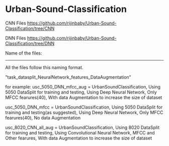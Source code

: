 # Urban-Sound-Classification

CNN Files
https://github.com/rijinbaby/Urban-Sound-Classification/tree/CNN

DNN Files
https://github.com/rijinbaby/Urban-Sound-Classification/tree/DNN


Name of the files: 
************************************************************************************************************************************************************
All the files follow this naming format.

"task_datasplit_NeuralNetwork_features_DataAugmentation"

for example:
usc_5050_DNN_mfcc_aug = UrbanSoundClassification, Using 5050 DataSplit for training and testing, Using Deep Neural Network, Only MFCC fearures(40), With data Augmentation to increase the size of dataset 

usc_5050_DNN_mfcc = UrbanSoundClassification, Using 5050 DataSplit for training and testing(as suggested), Using Deep Neural Network, Only MFCC fearures(40), No data Augmentation

usc_8020_CNN_all_aug = UrbanSoundClassification, Using 8020 DataSplit for training and testing, Using Convolutional Neural Network, MFCC and Other fearures, With data Augmentation to increase the size of dataset

